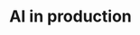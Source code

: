 ---
title: AI in production
description: "Being an industry practitioner I learnt a lot about how to develop high-quality production-ready AI/ML applications. Sharing here my thoughts on various topics including system design, technical deep dives into specific use cases and so on."
image: ai_in_prod_icon.png

# Badge style
style:
    background: "#2a9d8f"
    color: "#fff"
---